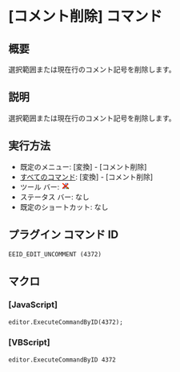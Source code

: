 # \[コメント削除\] コマンド

## 概要

選択範囲または現在行のコメント記号を削除します。

## 説明

選択範囲または現在行のコメント記号を削除します。

## 実行方法

- 既定のメニュー: \[変換\] \- \[コメント削除\]
- [すべてのコマンド](../../glossary/allcommands): \[変換\] \- \[コメント削除\]
- ツール バー: ![](../../images/edituncomment.gif)
- ステータス バー: なし
- 既定のショートカット: なし

## プラグイン コマンド ID

```
EEID_EDIT_UNCOMMENT (4372)
```

## マクロ

### \[JavaScript\]

```
editor.ExecuteCommandByID(4372);
```

### \[VBScript\]

```
editor.ExecuteCommandByID 4372
```
